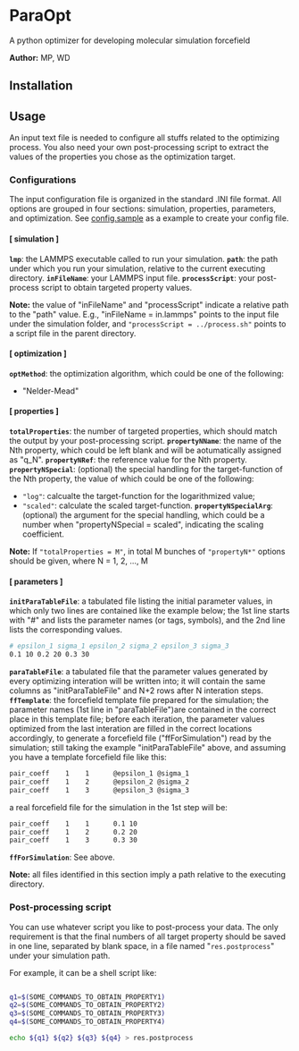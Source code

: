 # ParaOpt

A python optimizer for developing molecular simulation forcefield 

**Author:** MP, WD

## Installation

## Usage

An input text file is needed to configure all stuffs related to the optimizing
process. You also need your own post-processing script to extract the values of
the properties you chose as the optimization target.

### Configurations

The input configuration file is organized in the standard .INI file format. 
All options are grouped in four sections: simulation, properties, parameters, 
and optimization. See [config.sample] as a example to create your config file.

#### [ simulation ]

**`lmp`**: the LAMMPS executable called to run your simulation.
**`path`**: the path under which you run your simulation, relative to the
current executing directory.
**`inFileName`**: your LAMMPS input file.
**`processScript`**: your post-process script to obtain targeted property values.

**Note:** the value of "inFileName" and "processScript" indicate a relative 
path to the "path" value. E.g., "inFileName = in.lammps" points to the input 
file under the simulation folder, and `"processScript = ../process.sh"` points
to a script file in the parent directory.

#### [ optimization ]

**`optMethod`**: the optimization algorithm, which could be one of the
following:
 - "Nelder-Mead"

#### [ properties ]

**`totalProperties`**: the number of targeted properties, which should match
the output by your post-processing script.
**`propertyNName`**: the name of the Nth property, which could be left blank
and will be aotumatically assigned as "q_N".
**`propertyNRef`**: the reference value for the Nth property.
**`propertyNSpecial`**: (optional) the special handling for the target-function
of the Nth property, the value of which could be one of the following:
 - `"log"`: calcualte the target-function for the logarithmized value;
 - `"scaled"`: calculate the scaled target-function.
**`propertyNSpecialArg`**: (optional) the argument for the special handling,
which could be a number when "propertyNSpecial = scaled", indicating the scaling 
coefficient.

**Note:** If `"totalProperties = M"`, in total M bunches of `"propertyN*"`
options should be given, where N = 1, 2, ..., M

#### [ parameters ]

**`initParaTableFile`**: a tabulated file listing the initial parameter values, in 
which only two lines are contained like the example below; the 1st line
starts with "#" and lists the parameter names (or tags, symbols), and the 2nd
line lists the corresponding values.
```bash
# epsilon_1 sigma_1 epsilon_2 sigma_2 epsilon_3 sigma_3
0.1 10 0.2 20 0.3 30
```
**`paraTableFile`**: a tabulated file that the parameter values generated by every 
optimizing interation will be written into; it will contain the same columns as
"initParaTableFile" and N+2 rows after N interation steps.
**`ffTemplate`**: the forcefield template file prepared for the simulation; the 
parameter names (1st line in "paraTableFile")are contained in the correct 
place in this template file; before each iteration, the parameter values 
optimized from the last interation are filled in the correct locations 
accordingly, to generate a forcefield file ("ffForSimulation") read by the 
simulation; still taking the example "initParaTableFile" above, and assuming 
you have a template forcefield file like this:
```bash
pair_coeff    1    1	  @epsilon_1 @sigma_1
pair_coeff    1    2	  @epsilon_2 @sigma_2 
pair_coeff    1    3	  @epsilon_3 @sigma_3 
```
a real forcefield file for the simulation in the 1st step will be:
```bash
pair_coeff    1    1	  0.1 10 
pair_coeff    1    2	  0.2 20 
pair_coeff    1    3	  0.3 30 
```
**`ffForSimulation`**: See above.

**Note:** all files identified in this section imply a path relative to the 
executing directory.

### Post-processing script

You can use whatever script you like to post-process your data. The only 
requirement is that the final numbers of all target property should be saved in
one line, separated by blank space, in a file named "`res.postprocess`" under 
your simulation path.

For example, it can be a shell script like:
```bash

q1=$(SOME_COMMANDS_TO_OBTAIN_PROPERTY1)
q2=$(SOME_COMMANDS_TO_OBTAIN_PROPERTY2)
q3=$(SOME_COMMANDS_TO_OBTAIN_PROPERTY3)
q4=$(SOME_COMMANDS_TO_OBTAIN_PROPERTY4)

echo ${q1} ${q2} ${q3} ${q4} > res.postprocess
```

[config.sample]: https://github.com/wdingsjtu/ParaOpt/blob/master/config.sample

